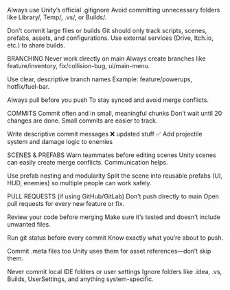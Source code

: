 Always use Unity’s official .gitignore
Avoid committing unnecessary folders like Library/, Temp/, .vs/, or Builds/.

Don’t commit large files or builds
Git should only track scripts, scenes, prefabs, assets, and configurations.
Use external services (Drive, Itch.io, etc.) to share builds.

BRANCHING
Never work directly on main
Always create branches like feature/inventory, fix/collision-bug, ui/main-menu.

Use clear, descriptive branch names
Example: feature/powerups, hotfix/fuel-bar.

Always pull before you push
To stay synced and avoid merge conflicts.

COMMITS
Commit often and in small, meaningful chunks
Don’t wait until 20 changes are done. Small commits are easier to track.

Write descriptive commit messages
❌ updated stuff
✅ Add projectile system and damage logic to enemies


SCENES & PREFABS
Warn teammates before editing scenes
Unity scenes can easily create merge conflicts. Communication helps.

Use prefab nesting and modularity
Split the scene into reusable prefabs (UI, HUD, enemies) so multiple people can work safely.

PULL REQUESTS (if using GitHub/GitLab)
Don’t push directly to main
Open pull requests for every new feature or fix.

Review your code before merging
Make sure it’s tested and doesn’t include unwanted files.

Run git status before every commit
Know exactly what you’re about to push.

Commit .meta files too
Unity uses them for asset references—don’t skip them.

Never commit local IDE folders or user settings
Ignore folders like .idea, .vs, Builds, UserSettings, and anything system-specific.